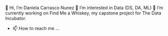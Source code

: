 👋 Hi, I’m Daniela Carrasco Nunez
👀 I’m interested in Data (DS, DA, ML)
🌱 I’m currently working on Find Me a Whiskey, my capstone project for The Data Incubator.
- 📫 How to reach me ...

